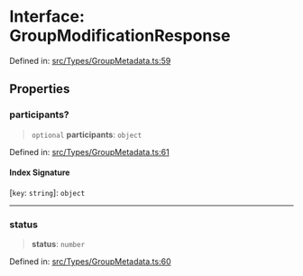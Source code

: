 # Interface: GroupModificationResponse

Defined in: [src/Types/GroupMetadata.ts:59](https://github.com/Fokusdotid/Baileys/blob/3533fb5d5a1e97f0cc8384505a121b389a346518/src/Types/GroupMetadata.ts#L59)

## Properties

### participants?

> `optional` **participants**: `object`

Defined in: [src/Types/GroupMetadata.ts:61](https://github.com/Fokusdotid/Baileys/blob/3533fb5d5a1e97f0cc8384505a121b389a346518/src/Types/GroupMetadata.ts#L61)

#### Index Signature

\[`key`: `string`\]: `object`

***

### status

> **status**: `number`

Defined in: [src/Types/GroupMetadata.ts:60](https://github.com/Fokusdotid/Baileys/blob/3533fb5d5a1e97f0cc8384505a121b389a346518/src/Types/GroupMetadata.ts#L60)
